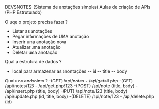 DEVSNOTES: (Sistema de anotações simples)
Aulas de criação de APIs (PHP Estruturado)

O uqe o projeto precisa fazer ?
- Listar as anotações
- Pegar informações de UMA anotação
- Inserir uma anotação nova
- Atualizar uma anotação
- Deletar uma anotação

Qual a estrutura de dados ?
- local para armazenar as anontações
-- id
-- title
-- body

Quais os endpoints ?
-(GET) /api/notes - /api/getall.php
-(GET) /api/notes/123 - /api/get.php?123
-(POST) /api/note (title, body) - /api/insert.php (title, body)
-(PUT) /api/note/123 (tltle, body) /api/update.php (id, title, body)
-(DELETE) /api/note/123 - /api/delete.php (id)